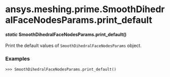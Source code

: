 # ansys.meshing.prime.SmoothDihedralFaceNodesParams.print_default

<a id="ansys.meshing.prime.SmoothDihedralFaceNodesParams.print_default"></a>

#### *static* SmoothDihedralFaceNodesParams.print_default()

Print the default values of `SmoothDihedralFaceNodesParams` object.

### Examples

```pycon
>>> SmoothDihedralFaceNodesParams.print_default()
```

<!-- !! processed by numpydoc !! -->
